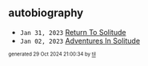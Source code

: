 ## autobiography


* <code>Jan 31, 2023</code> [Return To Solitude](2023-01-31T18-31-18-return-to-solitude.md)
* <code>Jan 02, 2023</code> [Adventures In Solitude](2023-01-02T17-40-25-adventures-in-solitude.md)

<sup><sub>generated 29 Oct 2024 21:00:34 by <a href='https://github.com/senorprogrammer/til'>til</a></sub></sup>
